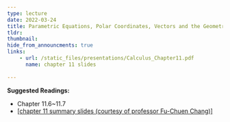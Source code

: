 ```yaml
---
type: lecture
date: 2022-03-24
title: Parametric Equations, Polar Coordinates, Vectors and the Geometry of Space
tldr: 
thumbnail: 
hide_from_announcments: true
links: 
    - url: /static_files/presentations/Calculus_Chapter11.pdf
      name: chapter 11 slides
      
---
```

**Suggested Readings:**
- Chapter 11.6~11.7
- [[chapter 11 summary slides (courtesy of professor Fu-Chuen Chang)]](/nsysu-EE1004A/static_files/presentations/Chap11_Summary.pdf)

